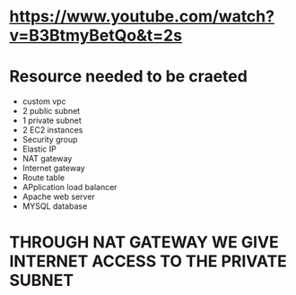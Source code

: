 # https://www.youtube.com/watch?v=B3BtmyBetQo&t=2s
# Resource needed to be craeted
- custom vpc
- 2 public subnet
- 1 private subnet
- 2 EC2 instances
- Security group
- Elastic IP
- NAT gateway
- Internet gateway
- Route table
- APplication load balancer
- Apache web server
- MYSQL database
# THROUGH NAT GATEWAY WE GIVE INTERNET ACCESS TO THE PRIVATE SUBNET
